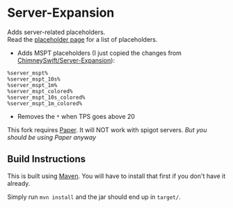 # Server-Expansion

Adds server-related placeholders.  
Read the [placeholder page](https://helpch.at/placeholders#server) for a list of placeholders.

- Adds MSPT placeholders (I just copied the changes from [ChimneySwift/Server-Expansion](https://github.com/ChimneySwift/Server-Expansion)):
```
%server_mspt%
%server_mspt_10s%
%server_mspt_1m%
%server_mspt_colored%
%server_mspt_10s_colored%
%server_mspt_1m_colored%
```
- Removes the `*` when TPS goes above 20

This fork requires [Paper](https://papermc.io).
It will NOT work with spigot servers.
*But you should be using Paper anyway*

## Build Instructions

This is built using [Maven](https://maven.apache.org/).
You will have to install that first if you don't have it already.

Simply run `mvn install` and the jar should end up in `target/`.
